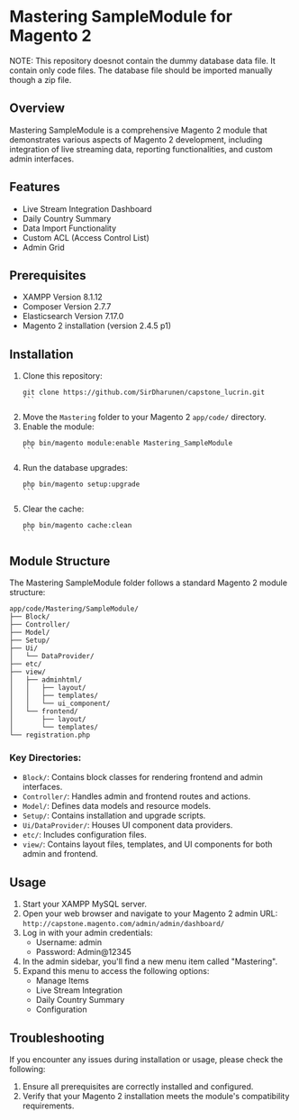 # Mastering SampleModule for Magento 2
NOTE: This repository doesnot contain the dummy database data file.
It contain only code files.
The database file should be imported manually though a zip file.
## Overview
Mastering SampleModule is a comprehensive Magento 2 module that demonstrates various aspects of Magento 2 development, including integration of live streaming data, reporting functionalities, and custom admin interfaces.

## Features
* Live Stream Integration Dashboard
* Daily Country Summary
* Data Import Functionality
* Custom ACL (Access Control List)
* Admin Grid

## Prerequisites
* XAMPP Version 8.1.12
* Composer Version 2.7.7
* Elasticsearch Version 7.17.0
* Magento 2 installation (version 2.4.5 p1)

## Installation
1. Clone this repository:
   ````
   git clone https://github.com/SirDharunen/capstone_lucrin.git
   ```
2. Move the `Mastering` folder to your Magento 2 `app/code/` directory.
3. Enable the module:
   ````
   php bin/magento module:enable Mastering_SampleModule
   ```
4. Run the database upgrades:
   ````
   php bin/magento setup:upgrade
   ```
5. Clear the cache:
   ````
   php bin/magento cache:clean
   ```

## Module Structure
The Mastering SampleModule folder follows a standard Magento 2 module structure:

```
app/code/Mastering/SampleModule/
├── Block/
├── Controller/
├── Model/
├── Setup/
├── Ui/
│   └── DataProvider/
├── etc/
├── view/
│   ├── adminhtml/
│   │   ├── layout/
│   │   ├── templates/
│   │   └── ui_component/
│   └── frontend/
│       ├── layout/
│       └── templates/
└── registration.php
```

### Key Directories:
* `Block/`: Contains block classes for rendering frontend and admin interfaces.
* `Controller/`: Handles admin and frontend routes and actions.
* `Model/`: Defines data models and resource models.
* `Setup/`: Contains installation and upgrade scripts.
* `Ui/DataProvider/`: Houses UI component data providers.
* `etc/`: Includes configuration files.
* `view/`: Contains layout files, templates, and UI components for both admin and frontend.

## Usage
1. Start your XAMPP MySQL server.
2. Open your web browser and navigate to your Magento 2 admin URL: `http://capstone.magento.com/admin/admin/dashboard/`
3. Log in with your admin credentials:
   - Username: admin
   - Password: Admin@12345
4. In the admin sidebar, you'll find a new menu item called "Mastering".
5. Expand this menu to access the following options:
   - Manage Items
   - Live Stream Integration
   - Daily Country Summary
   - Configuration

## Troubleshooting
If you encounter any issues during installation or usage, please check the following:
1. Ensure all prerequisites are correctly installed and configured.
2. Verify that your Magento 2 installation meets the module's compatibility requirements.



